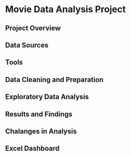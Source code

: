 # Movie Data Analysis Project

## Project Overview
## Data Sources
## Tools
## Data Cleaning and Preparation
## Exploratory Data Analysis
## Results and Findings
## Chalanges in Analysis
## Excel Dashboard
